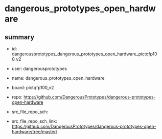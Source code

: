 # dangerous_prototypes_open_hardware
 
## summary 
* id: dangerousprototypes_dangerous_prototypes_open_hardware_pictqfp100_v2
* user: dangerousprototypes
* name: dangerous_prototypes_open_hardware
* board: pictqfp100_v2
* repo: https://github.com/DangerousPrototypes/dangerous-prototypes-open-hardware



* src_file_repo_sch: 
* src_file_repo_sch_link: https://github.com/DangerousPrototypes/dangerous-prototypes-open-hardware/tree/master/







